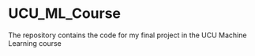 # UCU_ML_Course
The repository contains the code for my final project in the UCU Machine Learning course
